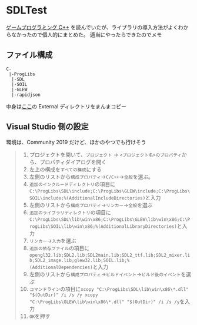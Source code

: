 # SDLTest

[ゲームプログラミング C++](https://www.amazon.co.jp/dp/4798157619) を読んでいたが、ライブラリの導入方法がよくわからなかったので個人的にまとめた。
適当にやったらできたのでメモ

## ファイル構成
```
C-
 |-ProgLibs
  |-SDL
  |-SOIL
  |-GLEW
  |-rapidjson
```
中身は[ここ](https://github.com/gameprogcpp/code)の External ディレクトリをまんまコピー

## Visual Studio 側の設定
環境は、Community 2019 だけど、ほかのやつでも行けそう

> 1. プロジェクトを開いて、`プロジェクト` → `<プロジェクト名>のプロパティ`から、プロパティダイアログを開く
> 1. 左上の構成を`すべての構成`にする
> 1. 左側のリストから`構成プロパティ`→`C/C++`→`全般`を選ぶ。
> 1. `追加のインクルードディレクトリ`の項目に`C:\ProgLibs\SDL\include;C:\ProgLibs\GLEW\include;C:\ProgLibs\SOIL\include;%(AdditionalIncludeDirectories)`と入力
> 1. 左側のリストから`構成プロパティ`→`リンカー`→`全般`を選ぶ
> 1. `追加のライブラリディレクトリ`の項目に`C:\ProgLibs\SDL\lib\win\x86;C:\ProgLibs\GLEW\lib\win\x86;C:\ProgLibs\SOIL\lib\win\x86;%(AdditionalLibraryDirectories)`と入力
> 1. `リンカー`→`入力`を選ぶ
> 1. `追加の依存ファイル`の項目に`opengl32.lib;SDL2.lib;SDL2main.lib;SDL2_ttf.lib;SDL2_mixer.lib;SDL2_image.lib;glew32.lib;SOIL.lib;%(AdditionalDependencies)`と入力
> 1. 左側のリストから`構成プロパティ`→`ビルドイベント`→`ビルド後のイベント`を選ぶ
> 1. `コマンドライン`の項目に`xcopy "C:\ProgLibs\SDL\lib\win\x86\*.dll" "$(OutDir)" /i /s /y
xcopy "C:\ProgLibs\GLEW\lib\win\x86\*.dll" "$(OutDir)" /i /s /y`を入力
> 1. `OK`を押す
